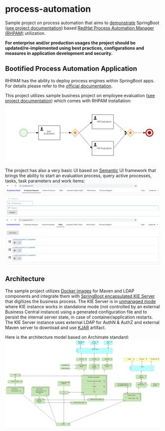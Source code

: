 # process-automation
Sample project on process automation that aims to <ins>demonstrate</ins> SpringBoot ([see project documentation](/evaluation-boot#spring-boot-based-kie-server)) based [RedHat Process Automation Manager (RHPAM)](https://redhat.com/en/technologies/jboss-middleware/process-automation-manager) utilization.

**For enterprise and/or production usages the project should be updated/re-implemented using best practices, configurations and measures in application development and security.**

## Bootified Process Automation Application
RHPAM has the ability to deploy process engines within SpringBoot apps. For details please refer to the [official documentation](https://access.redhat.com/documentation/en-us/red_hat_process_automation_manager/7.8/html-single/creating_red_hat_process_automation_manager_business_applications_with_spring_boot/index).

This project utilizes sample business project on employee evaluation ([see project documentation](/Evaluation_Process)) which comes with RHPAM installation:
![Evaluation BPM project](/doc/images/evaluation.bpmn.png)

The project has also a very basic UI based on [Semantic](https://semantic-ui.com/) UI framework that brings the ability to start an evaluation process, query active processes, tasks, task parameters and work items:
![UI](/doc/images/ui.png)

## Architecture
The sample project utilizes [Docker images](/docker) for Maven and LDAP components and integrate them with [SpringBoot encapsulated KIE Server](/evaluation-boot) that digitizes the business process. The KIE Server is in [unmanaged mode](https://access.redhat.com/documentation/en-us/red_hat_process_automation_manager/7.7/html/managing_and_monitoring_kie_server/kie-server-unmanaged-server-config-proc) where KIE instance works in standalone mode (not controlled by an external Business Central instance) using a generated configuration file and to persist the internal server state, in case of container/application restarts. The KIE Server instance uses external LDAP for AuthN & AuthZ and external Maven server to download and use [KJAR](https://developers.redhat.com/blog/2018/03/14/what-is-a-kjar/) artifact.

Here is the architecture model based on Archimate standard:  
![Architecture](/doc/images/architecture.png)
